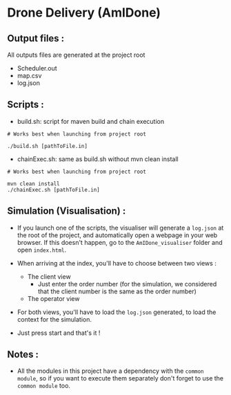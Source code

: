 # Drone Delivery (AmIDone)

Output files :
-
All outputs files are generated at the project root
* Scheduler.out
* map.csv
* log.json

Scripts :
-

* build.sh: script for maven build and chain execution <br>
```
# Works best when launching from project root

./build.sh [pathToFile.in]
```

* chainExec.sh: same as build.sh without mvn clean install <br>
```
# Works best when launching from project root

mvn clean install
./chainExec.sh [pathToFile.in]
```

Simulation (Visualisation) :
-

* If you launch one of the scripts, the visualiser will generate a ``log.json`` at the root of the project, and automatically open a webpage in your web browser.
If this doesn't happen, go to the ``AmIDone_visualiser`` folder and open ``index.html``.

* When arriving at the index, you'll have to choose between two views :
    * The client view
        - Just enter the order number (for the simulation, we considered that the client number is the same as the order number)
    * The operator view

* For both views, you'll have to load the ``log.json`` generated, to load the context for the simulation.
* Just press start and that's it !

Notes :
-

* All the modules in this project have a dependency with the ```common module```, so if you want to execute them separately don't forget to use the ```common module``` too.

